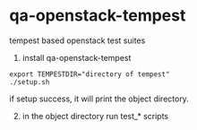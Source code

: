 qa-openstack-tempest
====================

tempest based openstack test suites

1. install qa-openstack-tempest
   
  ```
export TEMPESTDIR="directory of tempest"
./setup.sh
```

  if setup success, it will print the object directory.

2. in the object directory run test_* scripts

